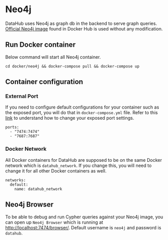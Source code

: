 # Neo4j

DataHub uses Neo4j as graph db in the backend to serve graph queries.
[Official Neo4j image](https://hub.docker.com/_/neo4j) found in Docker Hub is used without 
any modification.

## Run Docker container
Below command will start all Neo4j container.
```
cd docker/neo4j && docker-compose pull && docker-compose up
```

## Container configuration
### External Port
If you need to configure default configurations for your container such as the exposed port, you will do that in
`docker-compose.yml` file. Refer to this [link](https://docs.docker.com/compose/compose-file/#ports) to understand
how to change your exposed port settings.
```
ports:
  - "7474:7474"
  - "7687:7687"
```

### Docker Network
All Docker containers for DataHub are supposed to be on the same Docker network which is `datahub_network`. 
If you change this, you will need to change it for all other Docker containers as well.
```
networks:
  default:
    name: datahub_network
```

## Neo4j Browser
To be able to debug and run Cypher queries against your Neo4j image, you can open up `Neo4j Browser` which is running at
[http://localhost:7474/browser/](http://localhost:7474/browser/). Default username is `neo4j` and password is `datahub`.